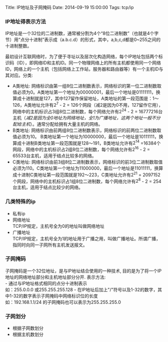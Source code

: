 Title: IP地址及子网掩码
Date: 2014-09-19 15:00:00
Tags: tcp/ip

### IP地址得表示方法  
IP地址是一个32位的二进制数，通常被分割为4个“8位二进制数”（也就是4个字节）用“点分十进制”表示成（a.b.c.d）的形式，其中，a,b,c,d都是0~255之间的十进制整数。

最初设计互联网络时，为了便于寻址以及层次化构造网络，每个IP地址包括两个标识码（ID），即网络ID和主机ID。同一个物理网络上的所有主机都使用同一个网络ID，网络上的一个主机（包括网络上工作站，服务器和路由器等）有一个主机ID与其对应。分类:  

 - A类地址: 网络标识由第一组8位二进制数表示，网络标识的第一位二进制数取值必须为0。A类地址第一个地址为00000001，最后一个地址是01111111，换算成十进制就是127，其中127留作保留地址，A类地址的第一段范围是：1～126，A类地址允许有$2^7$ - 2 = 126个网段（减2是因为0不用，127留作它用），网络中的主机标识占3组8位二进制数，每个网络允许有$2^{24}$ - 2 = 16777216台主机（*减2是因为全0地址为网络地址，全1为广播地址，这两个地址一般不分配给主机*）。通常分配给拥有大量主机的网络。 
 - B类地址: 网络标识由前两组8位二进制数表示，网络标识的前两位二进制数取值必须为10。 B类地址第一个地址为10000000，最后一个地址是10111111，换算成十进制B类地址第一段范围就是128～191，B类地址允许有$2^{14}$ =16384个网段，网络中的主机标识占2组8位二进制数，每个网络允许有$2^{16}$ - 2 = 65533台主机，适用于结点比较多的网络。 
 - C类地址: 网络标识由前3组8位二进制数表示，网络标识的前3位二进制数取值必须为110。C类地址第一个地址为11000000，最后一个地址是11011111，换算成十进制C类地址第一段范围就是192～223，C类地址允许有$2^{21}$ = 2097152个网段，网络中的主机标识占1组8位二进制数，每个网络允许有$2^8$ - 2 = 254台主机，适用于结点比较少的网络。

### 几类特殊的ip

 - 私有ip
 - 网络地址  
 TCP/IP规定，主机号全为0的地址叫做网络地址
 - 广播地址  
 TCP/IP规定，主机号全为1的地址用于广播之用，叫做广播地址。所谓广播，指同时向同一子网所有主机发送报文。

### 子网掩码  

子网掩码是一个32位地址，是与IP地址结合使用的一种技术, 目的是为了将一个IP地址的网络地址部分和主机地址部分分开. 表示方法:  
    - 通过与IP地址格式相同的点分十进制表示  
    如：255.0.0.0 或255.255.255.128
    - 在IP地址后加上"/"符号以及1-32的数字，其中1-32的数字表示子网掩码中网络标识位的长度  
    如：192.168.1.1/24 的子网掩码也可以表示为255.255.255.0

### 子网划分

 - 根据子网数划分
 - 根据主机数划分


